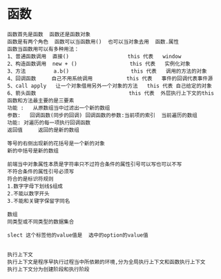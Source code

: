 #   函数
    函数首先是函数  函数还是函数对象
    函数是有两个角色  函数可以当函数用()  也可以当对象去用  函数.属性
    函数当函数用可以有多种用法：
    1、普通函数调用  直接()                   this 代表   window
    2、构造函数调用  new + ()                 this 代表   实例化对象
    3、方法         a.b()                    this 代表   调用的方法的对象 
    4、回调函数     自己不用系统调用           this 代表   事件的回调代表事件源
    5、call apply   让一个对象借用另外一个对象的方法   this 代表 自己给定的对象
    6、箭头函数                              this 代表  外层执行上下文的this
    函数和方法最主要的是三要素
    功能 :   从原数组当中过滤出一个新的数组
    参数:   回调函数(同步的回调) 回调函数的参数:当前项的索引  当前遍历的数组
    功能: 对遍历的每一项执行回调函数
    返回值     返回的是新的数组 

    等号的右侧出现新的花括号是一个新的对象
    新的中括号是新的数组

    前端当中对象属性本质是字符串只不过符合条件的属性引号可以写也可以不写
    不符合条件的属性引号必须写
    符合的是标识符规则
    1.数字字母下划线$组成
    2.不能以数字开头
    3.不能和关键字保留字同名

    数组
    同类型或不同类型的数据集合

    slect 这个标签他的value值是  选中的option的value值


    执行上下文
    执行上下文是程序早执行过程当中所依赖的环境,分为全局执行上下文和函数执行上下文
    执行上下文分为创建阶段和执行阶段

